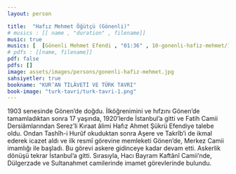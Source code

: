 ```yaml
---
layout: person

title:  "Hafız Mehmet Öğütçü (Gönenli)"
# musics : [[ name , "duration" , filename]]
music: true
musics: [  [Gönenli Mehmet Efendi , "01:36" , 10-gonenli-hafiz-mehmet/1]]
# pdfs : [[name, filename]]
pdf: false
pdfs: []
image: assets/images/persons/gonenli-hafiz-mehmet.jpg
sahsiyetler: true
bookname: "KUR’AN TİLÂVETİ VE TÜRK TAVRI"
book-image: "turk-tavri/turk-tavri-1.png"
---
```


1903 senesinde Gönen’de doğdu. İlköğrenimini ve hıfzını Gönen’de tamamladıktan sonra 17 yaşında, 1920’lerde İstanbul’a gitti ve Fatih Camii Dersiâmlarından Serez’li Kıraat âlimi Hafız Ahmet Şükrü Efendiye talebe oldu. Ondan Tashîh-i Hurûf okuduktan sonra Aşere ve Takrîb’i de ikmal ederek icazet aldı ve ilk resmî görevine memleketi Gönen’de, Merkez Camii imamlığı ile başladı. 
Bu görevi askere gidinceye kadar devam etti. Askerlik dönüşü tekrar İstanbul’a gitti. Sırasıyla, Hacı Bayram Kaftânî Camii’nde, Dülgerzade ve Sultanahmet camilerinde imamet görevlerinde bulundu. 
